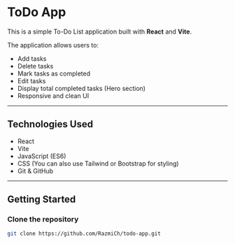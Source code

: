 # ToDo App

This is a simple To-Do List application built with **React** and **Vite**.

The application allows users to:
- Add tasks
- Delete tasks
- Mark tasks as completed
- Edit tasks
- Display total completed tasks (Hero section)
- Responsive and clean UI

---

## Technologies Used

- React
- Vite
- JavaScript (ES6)
- CSS (You can also use Tailwind or Bootstrap for styling)
- Git & GitHub

---

## Getting Started

### Clone the repository

```bash
git clone https://github.com/RazmiCh/todo-app.git
